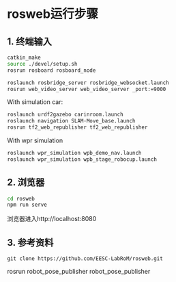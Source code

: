 # rosweb运行步骤

## 1. 终端输入

```bash
catkin_make
source ./devel/setup.sh 
rosrun rosboard rosboard_node

roslaunch rosbridge_server rosbridge_websocket.launch
rosrun web_video_server web_video_server _port:=9000
```
With simulation car:
```bash
roslaunch urdf2gazebo carinroom.launch
roslaunch navigation SLAM-Move_base.launch
rosrun tf2_web_republisher tf2_web_republisher
```
With wpr simulation
```bash
roslaunch wpr_simulation wpb_demo_nav.launch
roslaunch wpr_simulation wpb_stage_robocup.launch
```

## 2. 浏览器

```bash
cd rosweb
npm run serve
```

浏览器进入http://localhost:8080

## 3. 参考资料

`git clone https://github.com/EESC-LabRoM/rosweb.git`

rosrun robot_pose_publisher robot_pose_publisher